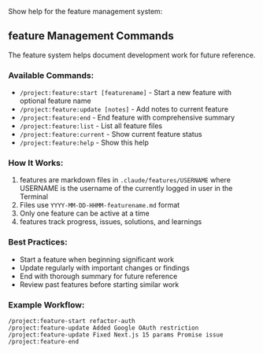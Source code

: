 Show help for the feature management system:

## feature Management Commands

The feature system helps document development work for future reference.

### Available Commands:

- `/project:feature:start [featurename]` - Start a new feature with optional feature name
- `/project:feature:update [notes]` - Add notes to current feature  
- `/project:feature:end` - End feature with comprehensive summary
- `/project:feature:list` - List all feature files
- `/project:feature:current` - Show current feature status
- `/project:feature:help` - Show this help

### How It Works:

1. features are markdown files in `.claude/features/USERNAME` where USERNAME is the username of the currently logged in user in the Terminal
2. Files use `YYYY-MM-DD-HHMM-featurename.md` format
3. Only one feature can be active at a time
4. features track progress, issues, solutions, and learnings

### Best Practices:

- Start a feature when beginning significant work
- Update regularly with important changes or findings
- End with thorough summary for future reference
- Review past features before starting similar work

### Example Workflow:

```
/project:feature-start refactor-auth
/project:feature-update Added Google OAuth restriction
/project:feature-update Fixed Next.js 15 params Promise issue  
/project:feature-end
```